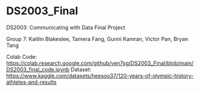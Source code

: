 # DS2003_Final
DS2003: Communicating with Data Final Project

Group 7: Kaitlin Blakeslee, Tamera Fang, Gunni Kamran, Victor Pan, Bryan Tang

Colab Code: https://colab.research.google.com/github/ven7sg/DS2003_Final/blob/main/DS2003_final_code.ipynb 
Dataset: https://www.kaggle.com/datasets/heesoo37/120-years-of-olympic-history-athletes-and-results 
